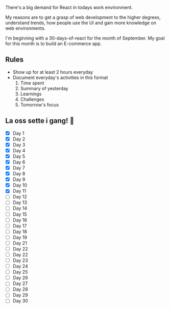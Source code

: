 There's a big demand for React in todays work environment. 

My reasons are to get a grasp of web development to the higher degrees, understand trends, how people use the UI and gain more knowledge on web environments.

I'm beginning with a 30-days-of-react for the month of September. My goal for this month is to build an E-commerce app.

## Rules

- Show up for at least 2 hours everyday
- Document everyday's activities in this format
  1. Time spent
  2. Summary of yesterday
  3. Learnings
  4. Challenges
  5. Tomorrow's focus

## La oss sette i gang! 🚀

- [x] Day 1
- [X] Day 2
- [X] Day 3
- [X] Day 4
- [X] Day 5
- [X] Day 6
- [X] Day 7
- [X] Day 8
- [X] Day 9
- [X] Day 10
- [X] Day 11
- [ ] Day 12
- [ ] Day 13
- [ ] Day 14
- [ ] Day 15
- [ ] Day 16
- [ ] Day 17
- [ ] Day 18
- [ ] Day 19
- [ ] Day 21
- [ ] Day 22
- [ ] Day 22
- [ ] Day 23
- [ ] Day 24
- [ ] Day 25
- [ ] Day 26
- [ ] Day 27
- [ ] Day 28
- [ ] Day 29
- [ ] Day 30
